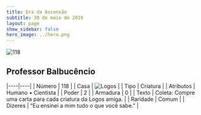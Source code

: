 ```yaml
---
title: Era da Ascensão
subtitle: 30 de maio de 2019
layout: page
show_sidebar: false
hero_image: ../hero.png
---
```


![118](https://cdn.keyforgegame.com/media/card_front/pt/435_118_PJ3H6HWQHJP3_pt.png)

## Professor Balbucêncio

|----|----|
| Número | 118 |
| Casa | ![Logos](https://archonarcana.com/images/thumb/c/ce/Logos.png/22px-Logos.png "Logos") |
| Tipo | Criatura |
| Atributos | Humano • Cientista |
| Poder | 2 |
| Armadura | 0 |
| Texto | Coleta: Compre uma carta para cada criatura da Logos amiga. |
| Raridade | Comum |
| Dizeres | “Eu ensinei a mim tudo o que você sabe.” |
